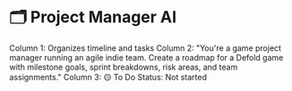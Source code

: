 # 🗂️ Project Manager AI

Column 1: Organizes timeline and tasks
Column 2: "You're a game project manager running an agile indie team. Create a roadmap for a Defold game with milestone goals, sprint breakdowns, risk areas, and team assignments."
Column 3: 🟡 To Do
Status: Not started